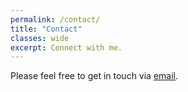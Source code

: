 ```yaml
---
permalink: /contact/
title: "Contact"
classes: wide
excerpt: Connect with me.
---
```


Please feel free to get in touch via [email](mailto:subashbasnet0123@gmail.com).  
